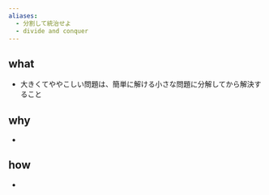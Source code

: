 ```yaml
---
aliases:
  - 分割して統治せよ
  - divide and conquer
---
```

## what
- 大きくてややこしい問題は、簡単に解ける小さな問題に分解してから解決すること
## why
- 
## how
- 